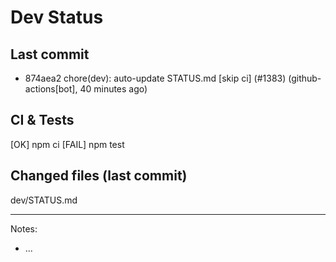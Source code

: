 # Dev Status

## Last commit
- 874aea2 chore(dev): auto-update STATUS.md [skip ci] (#1383) (github-actions[bot], 40 minutes ago)
## CI & Tests
[OK] npm ci
[FAIL] npm test

## Changed files (last commit)
dev/STATUS.md

---
Notes:
- ...
